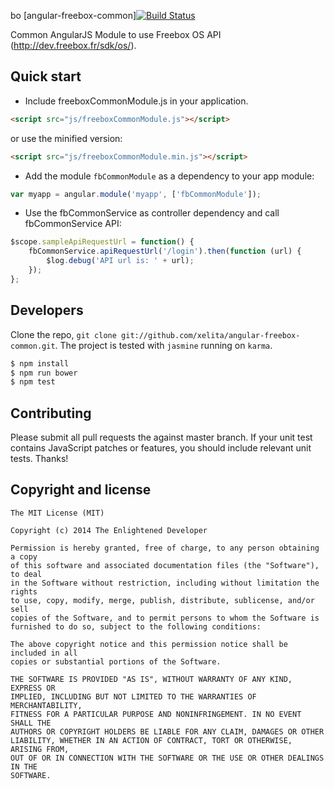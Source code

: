 bo [angular-freebox-common][![Build Status](https://travis-ci.org/xelita/angular-freebox-common.png?branch=master)](https://travis-ci.org/xelita/angular-freebox-common)

Common AngularJS Module to use Freebox OS API (http://dev.freebox.fr/sdk/os/).

## Quick start

+ Include freeboxCommonModule.js in your application.

```html
<script src="js/freeboxCommonModule.js"></script>
```

or use the minified version:

```html
<script src="js/freeboxCommonModule.min.js"></script>
```

+ Add the module `fbCommonModule` as a dependency to your app module:

```javascript
var myapp = angular.module('myapp', ['fbCommonModule']);
```

+ Use the fbCommonService as controller dependency and call fbCommonService API:

```javascript
$scope.sampleApiRequestUrl = function() {
    fbCommonService.apiRequestUrl('/login').then(function (url) {
        $log.debug('API url is: ' + url);
    });
};
```

## Developers

Clone the repo, `git clone git://github.com/xelita/angular-freebox-common.git`.
The project is tested with `jasmine` running on `karma`.

``` bash
$ npm install
$ npm run bower
$ npm test
```

## Contributing

Please submit all pull requests the against master branch. If your unit test contains JavaScript patches or features, you should include relevant unit tests. Thanks!

## Copyright and license

    The MIT License (MIT)

    Copyright (c) 2014 The Enlightened Developer

    Permission is hereby granted, free of charge, to any person obtaining a copy
    of this software and associated documentation files (the "Software"), to deal
    in the Software without restriction, including without limitation the rights
    to use, copy, modify, merge, publish, distribute, sublicense, and/or sell
    copies of the Software, and to permit persons to whom the Software is
    furnished to do so, subject to the following conditions:

    The above copyright notice and this permission notice shall be included in all
    copies or substantial portions of the Software.

    THE SOFTWARE IS PROVIDED "AS IS", WITHOUT WARRANTY OF ANY KIND, EXPRESS OR
    IMPLIED, INCLUDING BUT NOT LIMITED TO THE WARRANTIES OF MERCHANTABILITY,
    FITNESS FOR A PARTICULAR PURPOSE AND NONINFRINGEMENT. IN NO EVENT SHALL THE
    AUTHORS OR COPYRIGHT HOLDERS BE LIABLE FOR ANY CLAIM, DAMAGES OR OTHER
    LIABILITY, WHETHER IN AN ACTION OF CONTRACT, TORT OR OTHERWISE, ARISING FROM,
    OUT OF OR IN CONNECTION WITH THE SOFTWARE OR THE USE OR OTHER DEALINGS IN THE
    SOFTWARE.
